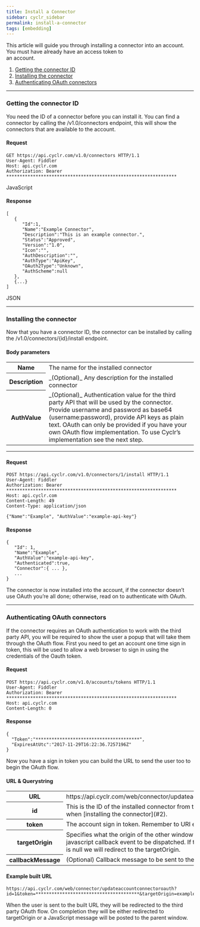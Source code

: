 ```yaml
---
title: Install a Connector
sidebar: cyclr_sidebar
permalink: install-a-connector
tags: [embedding]
---
```


This article will guide you through installing a connector into an account. You must have already have an access token to  
an account.

1.  [Getting the connector ID](#1)
2.  [Installing the connector](#2)
3.  [Authenticating OAuth connectors](#3)

* * *

### Getting the connector ID

You need the ID of a connector before you can install it. You can find a connector by calling the /v1.0/connectors endpoint, this will show the connectors that are available to the account.

#### Request

    GET https://api.cyclr.com/v1.0/connectors HTTP/1.1
    User-Agent: Fiddler
    Host: api.cyclr.com
    Authorization: Bearer ****************************************************************
    

JavaScript

#### Response

    [
       {  
          "Id":1,
          "Name":"Example Connector",
          "Description":"This is an example connector.",
          "Status":"Approved",
          "Version":"1.0",
          "Icon":"",
          "AuthDescription":"",
          "AuthType":"ApiKey",
          "OAuth2Type":"Unknown",
          "AuthScheme":null
       },
       {...}
    ]

JSON

* * *

### Installing the connector

Now that you have a connector ID, the connector can be installed by calling the /v1.0/connectors/{id}/install endpoint.

#### Body parameters

<table>
    <tr>
        <th>Name</th>
        <td>The name for the installed connector</td>
    </tr>
    <tr>
        <th>Description</th>
        <td>_(Optional)_ Any description for the installed connector</td>
    </tr>
    <tr>
        <th>AuthValue</th>
        <td>_(Optional)_ Authentication value for the third party API that will be used by the connector. Provide username  
and password as base64 (username:password), provide API keys as plain text. OAuth can only be provided if you  
have your own OAuth flow implementation. To use Cyclr’s implementation see the next step.</td>
    </tr>
</table>

* * *

#### Request

    POST https://api.cyclr.com/v1.0/connectors/1/install HTTP/1.1
    User-Agent: Fiddler
    Authorization: Bearer ****************************************************************
    Host: api.cyclr.com
    Content-Length: 49
    Content-Type: application/json
    
    {"Name":"Example", "AuthValue":"example-api-key"}

#### Response

    {  
       "Id": 1,
       "Name":"Example",
       "AuthValue":"example-api-key",
       "Authenticated":true,
       "Connector":{ ... },
       ...
    }

The connector is now installed into the account, if the connector doesn’t use OAuth you’re all done; otherwise, read on to authenticate with OAuth.

* * *

### Authenticating OAuth connectors

If the connector requires an OAuth authentication to work with the third party API, you will be required to show the user a popup that will take them through the OAuth flow. First you need to get an account one time sign in token, this will be used to allow a web browser to sign in using the credentials of the Oauth token.

#### Request

    POST https://api.cyclr.com/v1.0/accounts/tokens HTTP/1.1
    User-Agent: Fiddler
    Authorization: Bearer ****************************************************************
    Host: api.cyclr.com
    Content-Length: 0

#### Response

    {
      "Token":"***************************************",
      "ExpiresAtUtc":"2017-11-29T16:22:36.7257196Z"
    }

Now you have a sign in token you can build the URL to send the user too to begin the OAuth flow.

#### URL & Querystring

<table>
    <tr>
        <th>URL</th>
        <td>https://api.cyclr.com/web/connector/updateaccountconnectoroauth</td>
    </tr>
    <tr>
        <th>id</th>
        <td>This is the ID of the installed connector from the response when [installing the connector](#2).</td>
    </tr>
    <tr>
        <th>token</th>
        <td>The account sign in token. Remember to URI encode it.</td>
    </tr>
    <tr>
        <th>targetOrigin</th>
        <td>Specifies what the origin of the other window must be for the javascript callback event to be dispatched. If  
the callback message is null we will redirect to the targetOrigin.</td>
    </tr>
    <tr>
        <th>callbackMessage</th>
        <td>(Optional) Callback message to be sent to the parent window.</td>
    </tr>
</table>

#### Example built URL

    https://api.cyclr.com/web/connector/updateaccountconnectoroauth?id=1&token=***************************************&targetOrigin=example.com&callbackMessage=done

When the user is sent to the built URL they will be redirected to the third party OAuth flow. On completion they will be either redirected to targetOrigin or a JavaScript message will be posted to the parent window.
